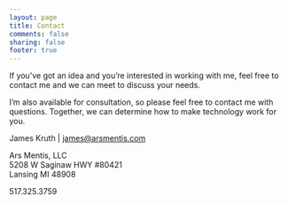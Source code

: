 ```yaml
---
layout: page
title: Contact
comments: false
sharing: false
footer: true
---
```


If you’ve got an idea and you’re interested in working with me, feel free to contact me and we can meet to discuss your needs.

I’m also available for consultation, so please feel free to contact me with questions. Together, we can determine how to make technology work for you.

James Kruth | james@arsmentis.com

Ars Mentis, LLC    
5208 W Saginaw HWY #80421    
Lansing MI 48908

517.325.3759